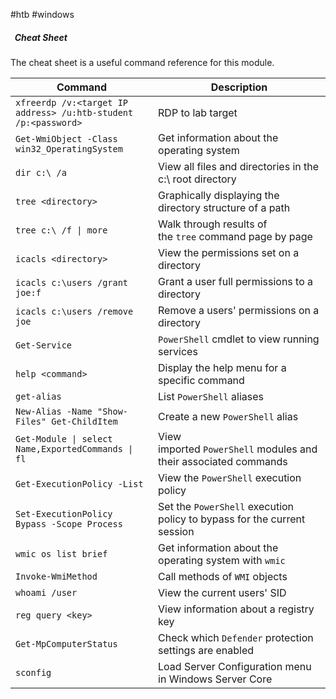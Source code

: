 #htb #windows 

#####   Cheat Sheet

The cheat sheet is a useful command reference for this module.

|**Command**|**Description**|
|---|---|
|`xfreerdp /v:<target IP address> /u:htb-student /p:<password>`|RDP to lab target|
|`Get-WmiObject -Class win32_OperatingSystem`|Get information about the operating system|
|`dir c:\ /a`|View all files and directories in the c:\ root directory|
|`tree <directory>`|Graphically displaying the directory structure of a path|
|`tree c:\ /f \| more`|Walk through results of the `tree` command page by page|
|`icacls <directory>`|View the permissions set on a directory|
|`icacls c:\users /grant joe:f`|Grant a user full permissions to a directory|
|`icacls c:\users /remove joe`|Remove a users' permissions on a directory|
|`Get-Service`|`PowerShell` cmdlet to view running services|
|`help <command>`|Display the help menu for a specific command|
|`get-alias`|List `PowerShell` aliases|
|`New-Alias -Name "Show-Files" Get-ChildItem`|Create a new `PowerShell` alias|
|`Get-Module \| select Name,ExportedCommands \| fl`|View imported `PowerShell` modules and their associated commands|
|`Get-ExecutionPolicy -List`|View the `PowerShell` execution policy|
|`Set-ExecutionPolicy Bypass -Scope Process`|Set the `PowerShell` execution policy to bypass for the current session|
|`wmic os list brief`|Get information about the operating system with `wmic`|
|`Invoke-WmiMethod`|Call methods of `WMI` objects|
|`whoami /user`|View the current users' SID|
|`reg query <key>`|View information about a registry key|
|`Get-MpComputerStatus`|Check which `Defender` protection settings are enabled|
|`sconfig`|Load Server Configuration menu in Windows Server Core|